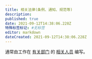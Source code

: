 ```yaml
---
title: 相关法律(条例、通知、规范等)
description:
published: true
date: 2021-09-12T14:38:06.228Z
特殊标签标记: #无标签
editor: markdown
dateCreated: 2021-09-12T14:38:06.228Z
---
```


通常由工作在 [有关部门](/censorship/有关部门.md) 的 [相关人员](/censorship/相关人员.md) 编写。
